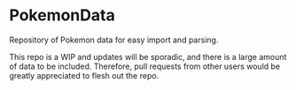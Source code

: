 # PokemonData
Repository of Pokemon data for easy import and parsing.

This repo is a WIP and updates will be sporadic, and there is a large amount of data to be included. Therefore, pull requests from other users would be greatly appreciated to flesh out the repo.
